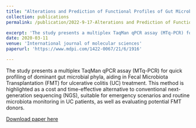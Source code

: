 ```yaml
---
title: "Alterations and Prediction of Functional Profiles of Gut Microbiota After Fecal Microbiota Transplantation for Iranian Recurrent Clostridioides difficile Infection with Underlying Inflammatory Bowel Disease: A Pilot Study"
collection: publications
permalink: /publication/2022-9-17-Alterations and Prediction of Functional Profiles of Gut Microbiota After Fecal Microbiota Transplantation for Iranian Recurrent Clostridioides difficile Infection with Underlying Inflammatory Bowel Disease: A Pilot Study

excerpt: 'The study presents a multiplex TaqMan qPCR assay (MTq-PCR) for quick profiling of dominant gut microbial phyla, aiding in Fecal Microbiota Transplantation (FMT) for ulcerative colitis (UC) treatment. This method is highlighted as a cost and time-effective alternative to conventional next-generation sequencing (NGS), suitable for emergency scenarios and routine microbiota monitoring in UC patients, as well as evaluating potential FMT donors.'
date: 2020-03-11
venue: 'International journal of molecular sciences'
paperurl: 'https://www.mdpi.com/1422-0067/21/6/1916'

---
```

The study presents a multiplex TaqMan qPCR assay (MTq-PCR) for quick profiling of dominant gut microbial phyla, aiding in Fecal Microbiota Transplantation (FMT) for ulcerative colitis (UC) treatment. This method is highlighted as a cost and time-effective alternative to conventional next-generation sequencing (NGS), suitable for emergency scenarios and routine microbiota monitoring in UC patients, as well as evaluating potential FMT donors.

[Download paper here](http://YoungJaeJo.github.io/files/publication1.pdf)

